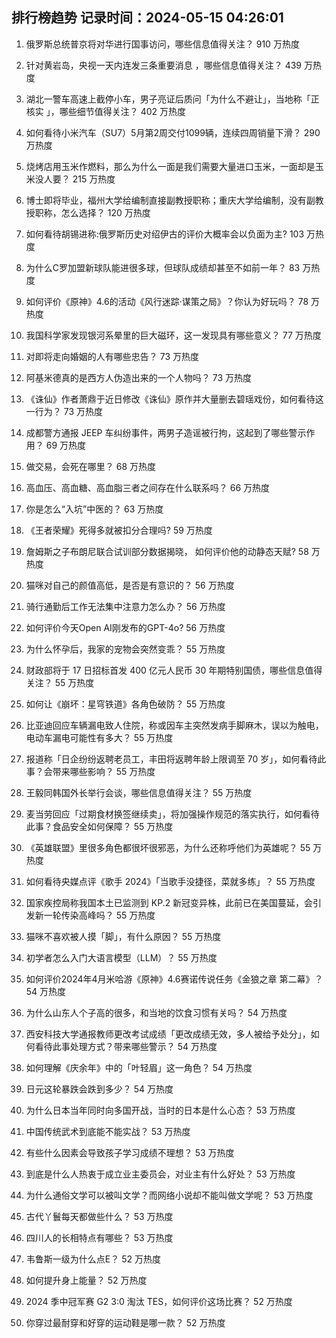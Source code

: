 
## 排行榜趋势 记录时间：2024-05-15 04:26:01
  
  1. 俄罗斯总统普京将对华进行国事访问，哪些信息值得关注？ 910 万热度
    
  2. 针对黄岩岛，央视一天内连发三条重要消息 ，哪些信息值得关注？ 439 万热度
    
  3. 湖北一警车高速上截停小车，男子亮证后质问「为什么不避让」，当地称「正核实 」，哪些细节值得关注？ 402 万热度
    
  4. 如何看待小米汽车（SU7）5月第2周交付1099辆，连续四周销量下滑？ 290 万热度
    
  5. 烧烤店用玉米作燃料，那么为什么一面是我们需要大量进口玉米，一面却是玉米没人要？ 215 万热度
    
  6. 博士即将毕业，福州大学给编制直接副教授职称；重庆大学给编制，没有副教授职称，怎么选择？ 120 万热度
    
  7. 如何看待胡锡进称:俄罗斯历史对绍伊古的评价大概率会以负面为主? 103 万热度
    
  8. 为什么C罗加盟新球队能进很多球，但球队成绩却甚至不如前一年？ 83 万热度
    
  9. 如何评价《原神》4.6的活动《风行迷踪·谋策之局》？你认为好玩吗？ 78 万热度
    
  10. 我国科学家发现银河系晕里的巨大磁环，这一发现具有哪些意义？ 77 万热度
    
  11. 对即将走向婚姻的人有哪些忠告？ 73 万热度
    
  12. 阿基米德真的是西方人伪造出来的一个人物吗？ 73 万热度
    
  13. 《诛仙》作者萧鼎于近日修改《诛仙》原作并大量删去碧瑶戏份，如何看待这一行为？ 73 万热度
    
  14. 成都警方通报 JEEP 车纠纷事件，两男子造谣被行拘，这起到了哪些警示作用？ 69 万热度
    
  15. 做交易，会死在哪里？ 68 万热度
    
  16. 高血压、高血糖、高血脂三者之间存在什么联系吗？ 66 万热度
    
  17. 你是怎么“入坑”中医的？ 63 万热度
    
  18. 《王者荣耀》死得多就被扣分合理吗? 59 万热度
    
  19. 詹姆斯之子布朗尼联合试训部分数据揭晓， 如何评价他的动静态天赋? 58 万热度
    
  20. 猫咪对自己的颜值高低，是否是有意识的？ 56 万热度
    
  21. 骑行通勤后工作无法集中注意力怎么办？ 56 万热度
    
  22. 如何评价今天Open AI刚发布的GPT-4o? 56 万热度
    
  23. 为什么怀孕后，我家的宠物会突然变乖？ 55 万热度
    
  24. 财政部将于 17 日招标首发 400 亿元人民币 30 年期特别国债，哪些信息值得关注？ 55 万热度
    
  25. 如何让《崩坏：星穹铁道》各角色破防？ 55 万热度
    
  26. 比亚迪回应车辆漏电致人住院，称或因车主突然发病手脚麻木，误以为触电，电动车漏电可能性有多大？ 55 万热度
    
  27. 报道称「日企纷纷返聘老员工，丰田将返聘年龄上限调至 70 岁」，如何看待此事？会带来哪些影响？ 55 万热度
    
  28. 王毅同韩国外长举行会谈，哪些信息值得关注？ 55 万热度
    
  29. 麦当劳回应「过期食材换签继续卖」，将加强操作规范的落实执行，如何看待此事？食品安全如何保障？ 55 万热度
    
  30. 《英雄联盟》里很多角色都很坏很邪恶，为什么还称呼他们为英雄呢？ 55 万热度
    
  31. 如何看待央媒点评《歌手 2024》「当歌手没捷径，菜就多练」？ 55 万热度
    
  32. 国家疾控局称我国本土已监测到 KP.2 新冠变异株，此前已在美国蔓延，会引发新一轮传染高峰吗？ 55 万热度
    
  33. 猫咪不喜欢被人摸「脚」，有什么原因？ 55 万热度
    
  34. 初学者怎么入门大语言模型（LLM）？ 55 万热度
    
  35. 如何评价2024年4月米哈游《原神》4.6赛诺传说任务《金狼之章 第二幕》？ 54 万热度
    
  36. 为什么山东人个子高的很多，和当地的饮食习惯有关吗？ 54 万热度
    
  37. 西安科技大学通报教师更改考试成绩「更改成绩无效，多人被给予处分」，如何看待此事处理方式？带来哪些警示？ 54 万热度
    
  38. 如何理解《庆余年》中的「叶轻眉」这一角色？ 54 万热度
    
  39. 日元这轮暴跌会跌到多少？ 54 万热度
    
  40. 为什么日本当年同时向多国开战，当时的日本是什么心态？ 53 万热度
    
  41. 中国传统武术到底能不能实战？ 53 万热度
    
  42. 有些什么因素会导致孩子学习成绩不理想？ 53 万热度
    
  43. 到底是什么人热衷于成立业主委员会，对业主有什么好处？ 53 万热度
    
  44. 为什么通俗文学可以被叫文学？而网络小说却不能叫做文学呢？ 53 万热度
    
  45. 古代丫鬟每天都做些什么？ 53 万热度
    
  46. 四川人的长相特点有哪些？ 53 万热度
    
  47. 韦鲁斯一级为什么点E？ 52 万热度
    
  48. 如何提升身上能量？ 52 万热度
    
  49. 2024 季中冠军赛 G2 3:0 淘汰 TES，如何评价这场比赛？ 52 万热度
    
  50. 你穿过最耐穿和好穿的运动鞋是哪一款？ 52 万热度
    